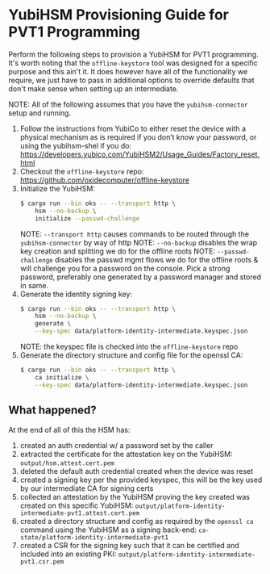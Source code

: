# YubiHSM Provisioning Guide for PVT1 Programming

Perform the following steps to provision a YubiHSM for PVT1 programming.
It's worth noting that the `offline-keystore` tool was designed for a specific purpose and this ain't it.
It does however have all of the functionality we require, we just have to pass in additional options to override defaults that don't make sense when setting up an intermediate.

NOTE: All of the following assumes that you have the `yubihsm-connector` setup and running.

1. Follow the instructions from YubiCo to either reset the device with a physical mechanism as is required if you don’t know your password, or using the yubihsm-shel if you do: https://developers.yubico.com/YubiHSM2/Usage_Guides/Factory_reset.html
1. Checkout the `offline-keystore` repo: https://github.com/oxidecomputer/offline-keystore
1. Initialize the YubiHSM:
    ``` sh
    $ cargo run --bin oks -- --transport http \
        hsm --no-backup \
        initialize --passwd-challenge
    ```
    NOTE: `--transport http` causes commands to be routed through the `yubihsm-connector` by way of http
    NOTE: `--no-backup` disables the wrap key creation and splitting we do for the offline roots
    NOTE: `--passwd-challenge` disables the passwd mgmt flows we do for the offline roots & will challenge you for a password on the console. Pick a strong password, preferably one generated by a password manager and stored in same.
1. Generate the identity signing key:
    ```sh
    $ cargo run --bin oks -- --transport http \
	    hsm --no-backup \
        generate \
	    --key-spec data/platform-identity-intermediate.keyspec.json
    ```
    NOTE: the keyspec file is checked into the `offline-keystore` repo
1. Generate the directory structure and config file for the openssl CA:
    ```sh
    $ cargo run --bin oks -- --transport http \
        ca initialize \
        --key-spec data/platform-identity-intermediate.keyspec.json
    ```

## What happened?

At the end of all of this the HSM has:
1. created an auth credential w/ a password set by the caller
1. extracted the certificate for the attestation key on the YubiHSM: `output/hsm.attest.cert.pem`
1. deleted the default auth credential created when the device was reset
1. created a signing key per the provided keyspec, this will be the key used by our intermediate CA for signing certs
1. collected an attestation by the YubiHSM proving the key created was created on this specific YubiHSM: `output/platform-identity-intermediate-pvt1.attest.cert.pem`
1. created a directory structure and config as required by the `openssl ca` command using the YubiHSM as a signing back-end: `ca-state/platform-identity-intermediate-pvt1`
1. created a CSR for the signing key such that it can be certified and included into an existing PKI: `output/platform-identity-intermediate-pvt1.csr.pem`
